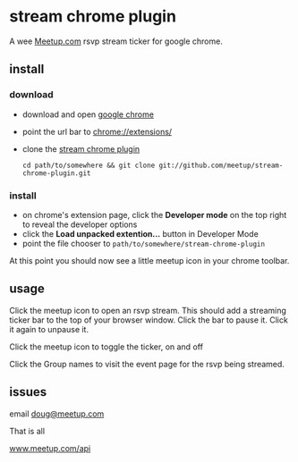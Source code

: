 # stream chrome plugin

A wee [Meetup.com](http://meetup.com) rsvp stream ticker for google chrome.

## install

### download

  * download and open [google chrome](http://www.google.com/chrome/)
  * point the url bar to [chrome://extensions/](chrome://extensions/)
  * clone the [stream chrome plugin](https://github.com/meetup/stream-chrome-plugin)

    `cd path/to/somewhere && git clone git://github.com/meetup/stream-chrome-plugin.git`

### install

  * on chrome's extension page, click the **Developer mode** on the top right to reveal the developer options
  * click the **Load unpacked extention...** button in Developer Mode
  * point the file chooser to `path/to/somewhere/stream-chrome-plugin`

At this point you should now see a little meetup icon in your chrome toolbar.

## usage

 Click the meetup icon to open an rsvp stream. This should add a streaming ticker bar to the
 top of your browser window. Click the bar to pause it. Click it again to unpause it.

 Click the meetup icon to toggle the ticker, on and off

 Click the Group names to visit the event page for the rsvp being streamed.

## issues

email doug@meetup.com

That is all

www.meetup.com/api
